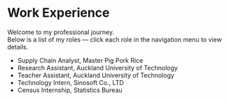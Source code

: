 # Work Experience

Welcome to my professional journey.  
Below is a list of my roles — click each role in the navigation menu to view details.

- Supply Chain Analyst, Master Pig Pork Rice
- Research Assistant, Auckland University of Technology
- Teacher Assistant, Auckland University of Technology
- Technology Intern, Sinosoft Co., LTD
- Census Internship, Statistics Bureau